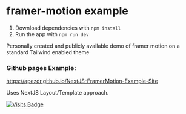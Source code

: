 # framer-motion example

1. Download dependencies with `npm install`
2. Run the app with `npm run dev`


Personally created and publicly available demo of framer motion on a standard Tailwind enabled theme

### Github pages Example:
https://apezdr.github.io/NextJS-FramerMotion-Example-Site


Uses NextJS Layout/Template approach.

[![Visits Badge](https://badges.strrl.dev/visits/Apezdr/NextJS-FramerMotion-Example-Site)]()
